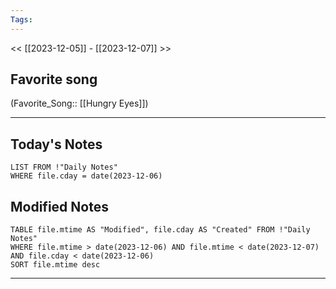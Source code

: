 ```yaml
---
Tags:
---
```

<< [[2023-12-05]] - [[2023-12-07]] >>
## Favorite song
(Favorite_Song:: [[Hungry Eyes]])

___
## Today's Notes
```dataview
LIST FROM !"Daily Notes"
WHERE file.cday = date(2023-12-06)
```
## Modified Notes
```dataview
TABLE file.mtime AS "Modified", file.cday AS "Created" FROM !"Daily Notes" 
WHERE file.mtime > date(2023-12-06) AND file.mtime < date(2023-12-07) AND file.cday < date(2023-12-06)
SORT file.mtime desc
```
___
